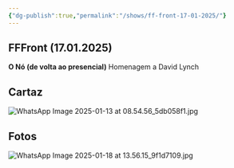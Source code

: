 ```yaml
---
{"dg-publish":true,"permalink":"/shows/ff-front-17-01-2025/"}
---
```


## FFFront (17.01.2025)
**O Nó (de volta ao presencial)**
Homenagem a David Lynch

## Cartaz
![WhatsApp Image 2025-01-13 at 08.54.56_5db058f1.jpg](/img/user/WhatsApp%20Image%202025-01-13%20at%2008.54.56_5db058f1.jpg)

## Fotos
![WhatsApp Image 2025-01-18 at 13.56.15_9f1d7109.jpg](/img/user/WhatsApp%20Image%202025-01-18%20at%2013.56.15_9f1d7109.jpg)